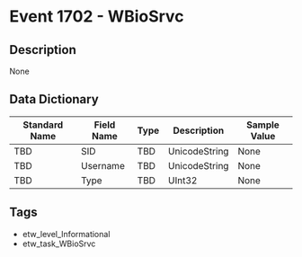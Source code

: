 # Event 1702 - WBioSrvc

## Description
None

## Data Dictionary
|Standard Name|Field Name|Type|Description|Sample Value|
|---|---|---|---|---|
|TBD|SID|TBD|UnicodeString|None|None|
|TBD|Username|TBD|UnicodeString|None|None|
|TBD|Type|TBD|UInt32|None|None|

## Tags
* etw_level_Informational
* etw_task_WBioSrvc